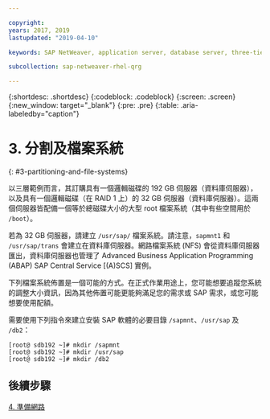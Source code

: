 ```yaml
---

copyright:
years: 2017, 2019
lastupdated: "2019-04-10"

keywords: SAP NetWeaver, application server, database server, three-tier

subcollection: sap-netweaver-rhel-qrg

---
```


{:shortdesc: .shortdesc}
{:codeblock: .codeblock}
{:screen: .screen}
{:new_window: target="_blank"}
{:pre: .pre}
{:table: .aria-labeledby="caption"}

# 3. 分割及檔案系統
{: #3-partitioning-and-file-systems}

以三層範例而言，其訂購具有一個邏輯磁碟的 192 GB 伺服器（資料庫伺服器），以及具有一個邏輯磁碟（在 RAID 1 上）的 32 GB 伺服器（資料庫伺服器）。這兩個伺服器皆配備一個等於總磁碟大小的大型 root 檔案系統（其中有些空間用於 `/boot`）。

若為 32 GB 伺服器，請建立 `/usr/sap/` 檔案系統。請注意，`sapmnt1` 和 `/usr/sap/trans` 會建立在資料庫伺服器。網路檔案系統 (NFS) 會從資料庫伺服器匯出，資料庫伺服器也管理了 Advanced Business Application Programming (ABAP) SAP Central Service [(A)SCS] 實例。

下列檔案系統佈置是一個可能的方式。在正式作業用途上，您可能想要追蹤您系統的調整大小資訊，因為其他佈置可能更能夠滿足您的需求或 SAP 需求，或您可能想要使用配額。


需要使用下列指令來建立安裝 SAP 軟體的必要目錄 `/sapmnt`、`/usr/sap` 及 `/db2`：
```
[root@ sdb192 ~]# mkdir /sapmnt
[root@ sdb192 ~]# mkdir /usr/sap
[root@ sdb192 ~]# mkdir /db2
```

## 後續步驟

[4. 準備網路](/docs/infrastructure/sap-netweaver-rhel-qrg?topic=sap-netweaver-rhel-qrg-network#network)
